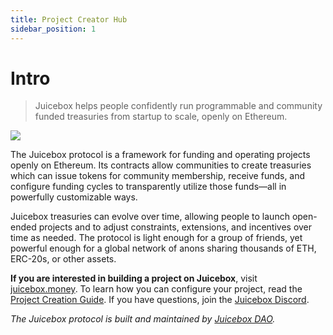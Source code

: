 ```yaml
---
title: Project Creator Hub
sidebar_position: 1
---
```


# Intro

> Juicebox helps people confidently run programmable and community funded treasuries from startup to scale, openly on Ethereum.

![](/img/characters.png)

The Juicebox protocol is a framework for funding and operating projects openly on Ethereum. Its contracts allow communities to create treasuries which can issue tokens for community membership, receive funds, and configure funding cycles to transparently utilize those funds—all in powerfully customizable ways. 

Juicebox treasuries can evolve over time, allowing people to launch open-ended projects and to adjust constraints, extensions, and incentives over time as needed. The protocol is light enough for a group of friends, yet powerful enough for a global network of anons sharing thousands of ETH, ERC-20s, or other assets.

**If you are interested in building a project on Juicebox**, visit [juicebox.money](https://juicebox.money). To learn how you can configure your project, read the [Project Creation Guide](/user/project). If you have questions, join the [Juicebox Discord](https://discord.gg/juicebox).

*The Juicebox protocol is built and maintained by [Juicebox DAO](/dao/).*
